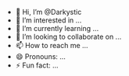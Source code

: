 - 👋 Hi, I’m @Darkystic
- 👀 I’m interested in ...
- 🌱 I’m currently learning ...
- 💞️ I’m looking to collaborate on ...
- 📫 How to reach me ...
- 😄 Pronouns: ...
- ⚡ Fun fact: ...

<!---
Darkystic/Darkystic is a ✨ special ✨ repository because its `README.md` (this file) appears on your GitHub profile.
You can click the Preview link to take a look at your changes.
--->

